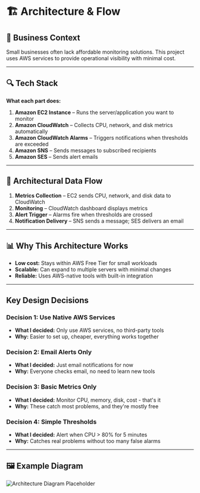 # 🏗️ Architecture & Flow

## 📜 Business Context

Small businesses often lack affordable monitoring solutions. This project uses AWS services to provide operational visibility with minimal cost.

---

## 🔍 Tech Stack

**What each part does:**

1. **Amazon EC2 Instance** – Runs the server/application you want to monitor
2. **Amazon CloudWatch** – Collects CPU, network, and disk metrics automatically
3. **Amazon CloudWatch Alarms** – Triggers notifications when thresholds are exceeded
4. **Amazon SNS** – Sends messages to subscribed recipients
5. **Amazon SES** – Sends alert emails

---

## 🔄 Architectural Data Flow

1. **Metrics Collection** – EC2 sends CPU, network, and disk data to CloudWatch
2. **Monitoring** – CloudWatch dashboard displays metrics
3. **Alert Trigger** – Alarms fire when thresholds are crossed
4. **Notification Delivery** – SNS sends a message; SES delivers an email

---

## 📊 Why This Architecture Works

- **Low cost:** Stays within AWS Free Tier for small workloads
- **Scalable:** Can expand to multiple servers with minimal changes
- **Reliable:** Uses AWS-native tools with built-in integration

---

## Key Design Decisions

### Decision 1: Use Native AWS Services

- **What I decided:** Only use AWS services, no third-party tools
- **Why:** Easier to set up, cheaper, everything works together

### Decision 2: Email Alerts Only

- **What I decided:** Just email notifications for now
- **Why:** Everyone checks email, no need to learn new tools

### Decision 3: Basic Metrics Only

- **What I decided:** Monitor CPU, memory, disk, cost - that's it
- **Why:** These catch most problems, and they're mostly free

### Decision 4: Simple Thresholds

- **What I decided:** Alert when CPU > 80% for 5 minutes
- **Why:** Catches real problems without too many false alarms

---

## 🖼️ Example Diagram

![Architecture Diagram Placeholder](images/architecture-placeholder.png)
